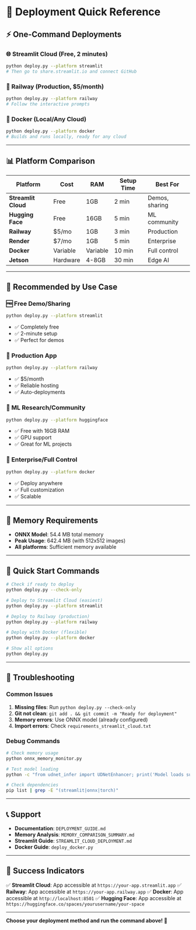 # 🚀 Deployment Quick Reference

## ⚡ **One-Command Deployments**

### **🌐 Streamlit Cloud (Free, 2 minutes)**
```bash
python deploy.py --platform streamlit
# Then go to share.streamlit.io and connect GitHub
```

### **🚂 Railway (Production, $5/month)**
```bash
python deploy.py --platform railway
# Follow the interactive prompts
```

### **🐳 Docker (Local/Any Cloud)**
```bash
python deploy.py --platform docker
# Builds and runs locally, ready for any cloud
```

---

## 📊 **Platform Comparison**

| Platform | Cost | RAM | Setup Time | Best For |
|----------|------|-----|------------|----------|
| **Streamlit Cloud** | Free | 1GB | 2 min | Demos, sharing |
| **Hugging Face** | Free | 16GB | 5 min | ML community |
| **Railway** | $5/mo | 1GB | 3 min | Production |
| **Render** | $7/mo | 1GB | 5 min | Enterprise |
| **Docker** | Variable | Variable | 10 min | Full control |
| **Jetson** | Hardware | 4-8GB | 30 min | Edge AI |

---

## 🎯 **Recommended by Use Case**

### **🆓 Free Demo/Sharing**
```bash
python deploy.py --platform streamlit
```
- ✅ Completely free
- ✅ 2-minute setup
- ✅ Perfect for demos

### **💼 Production App**
```bash
python deploy.py --platform railway
```
- ✅ $5/month
- ✅ Reliable hosting
- ✅ Auto-deployments

### **🔬 ML Research/Community**
```bash
python deploy.py --platform huggingface
```
- ✅ Free with 16GB RAM
- ✅ GPU support
- ✅ Great for ML projects

### **🏢 Enterprise/Full Control**
```bash
python deploy.py --platform docker
```
- ✅ Deploy anywhere
- ✅ Full customization
- ✅ Scalable

---

## 💾 **Memory Requirements**

- **ONNX Model**: 54.4 MB total memory
- **Peak Usage**: 642.4 MB (with 512x512 images)
- **All platforms**: Sufficient memory available

---

## 🚀 **Quick Start Commands**

```bash
# Check if ready to deploy
python deploy.py --check-only

# Deploy to Streamlit Cloud (easiest)
python deploy.py --platform streamlit

# Deploy to Railway (production)
python deploy.py --platform railway

# Deploy with Docker (flexible)
python deploy.py --platform docker

# Show all options
python deploy.py
```

---

## 🔧 **Troubleshooting**

### **Common Issues**
1. **Missing files**: Run `python deploy.py --check-only`
2. **Git not clean**: `git add . && git commit -m "Ready for deployment"`
3. **Memory errors**: Use ONNX model (already configured)
4. **Import errors**: Check `requirements_streamlit_cloud.txt`

### **Debug Commands**
```bash
# Check memory usage
python onnx_memory_monitor.py

# Test model loading
python -c "from udnet_infer import UDNetEnhancer; print('Model loads successfully')"

# Check dependencies
pip list | grep -E "(streamlit|onnx|torch)"
```

---

## 📞 **Support**

- **Documentation**: `DEPLOYMENT_GUIDE.md`
- **Memory Analysis**: `MEMORY_COMPARISON_SUMMARY.md`
- **Streamlit Guide**: `STREAMLIT_CLOUD_DEPLOYMENT.md`
- **Docker Guide**: `deploy_docker.py`

---

## 🎉 **Success Indicators**

✅ **Streamlit Cloud**: App accessible at `https://your-app.streamlit.app`
✅ **Railway**: App accessible at `https://your-app.railway.app`
✅ **Docker**: App accessible at `http://localhost:8501`
✅ **Hugging Face**: App accessible at `https://huggingface.co/spaces/yourusername/your-space`

---

**Choose your deployment method and run the command above! 🚀**
